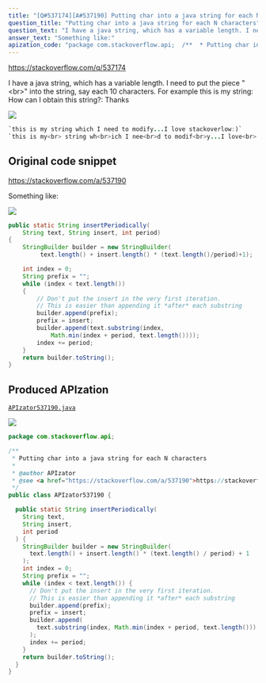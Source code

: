 ```yaml
---
title: "[Q#537174][A#537190] Putting char into a java string for each N characters"
question_title: "Putting char into a java string for each N characters"
question_text: "I have a java string, which has a variable length. I need to put the piece \"<br>\" into the string, say each 10 characters. For example this is my string: How can I obtain this string?: Thanks"
answer_text: "Something like:"
apization_code: "package com.stackoverflow.api;  /**  * Putting char into a java string for each N characters  *  * @author APIzator  * @see <a href=\"https://stackoverflow.com/a/537190\">https://stackoverflow.com/a/537190</a>  */ public class APIzator537190 {    public static String insertPeriodically(     String text,     String insert,     int period   ) {     StringBuilder builder = new StringBuilder(       text.length() + insert.length() * (text.length() / period) + 1     );     int index = 0;     String prefix = \"\";     while (index < text.length()) {       // Don't put the insert in the very first iteration.       // This is easier than appending it *after* each substring       builder.append(prefix);       prefix = insert;       builder.append(         text.substring(index, Math.min(index + period, text.length()))       );       index += period;     }     return builder.toString();   } }"
---
```


https://stackoverflow.com/q/537174

I have a java string, which has a variable length.
I need to put the piece &quot;&lt;br&gt;&quot; into the string, say each 10 characters.
For example this is my string:
How can I obtain this string?:
Thanks


<div class="code-logo"><img src="/stackoverflow.png" /></div>

```java
`this is my string which I need to modify...I love stackoverlow:)`
`this is my<br> string wh<br>ich I nee<br>d to modif<br>y...I love<br> stackover<br>flow:)`
```


## Original code snippet

https://stackoverflow.com/a/537190

Something like:

<div class="code-logo"><img src="/stackoverflow.png" /></div>

```java
public static String insertPeriodically(
    String text, String insert, int period)
{
    StringBuilder builder = new StringBuilder(
         text.length() + insert.length() * (text.length()/period)+1);

    int index = 0;
    String prefix = "";
    while (index < text.length())
    {
        // Don't put the insert in the very first iteration.
        // This is easier than appending it *after* each substring
        builder.append(prefix);
        prefix = insert;
        builder.append(text.substring(index, 
            Math.min(index + period, text.length())));
        index += period;
    }
    return builder.toString();
}
```

## Produced APIzation

[`APIzator537190.java`](https://github.com/pasqualesalza/apization-temp-data/raw/master/search/APIzator537190.java)

<div class="code-logo"><img src="/apizator.png" /></div>

```java
package com.stackoverflow.api;

/**
 * Putting char into a java string for each N characters
 *
 * @author APIzator
 * @see <a href="https://stackoverflow.com/a/537190">https://stackoverflow.com/a/537190</a>
 */
public class APIzator537190 {

  public static String insertPeriodically(
    String text,
    String insert,
    int period
  ) {
    StringBuilder builder = new StringBuilder(
      text.length() + insert.length() * (text.length() / period) + 1
    );
    int index = 0;
    String prefix = "";
    while (index < text.length()) {
      // Don't put the insert in the very first iteration.
      // This is easier than appending it *after* each substring
      builder.append(prefix);
      prefix = insert;
      builder.append(
        text.substring(index, Math.min(index + period, text.length()))
      );
      index += period;
    }
    return builder.toString();
  }
}

```